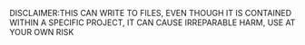 DISCLAIMER:THIS CAN WRITE TO FILES, EVEN THOUGH IT IS CONTAINED WITHIN A SPECIFIC PROJECT, IT CAN CAUSE IRREPARABLE HARM, USE AT YOUR OWN RISK